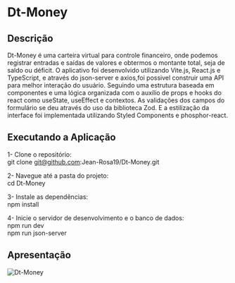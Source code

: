# Dt-Money

## Descrição
Dt-Money é uma carteira virtual para controle financeiro, onde podemos registrar entradas e saídas de valores e obtermos o montante total, seja de saldo ou déficit.
O aplicativo foi desenvolvido utilizando Vite.js, React.js e TypeScript, e através do json-server e axios,foi possivel construir uma API para melhor interação do usuário.
Seguindo uma estrutura baseada em componentes e uma lógica organizada com o auxílio de props e hooks do react como useState, useEffect e contextos.
As validações dos campos do formulário se deu através do uso da biblioteca Zod. E a estilização da interface foi implementada utilizando Styled Components e phosphor-react.

## Executando a Aplicação

1- Clone o repositório: <br>
   git clone git@github.com:Jean-Rosa19/Dt-Money.git
  
2- Navegue até a pasta do projeto: <br>
   cd Dt-Money
   
3- Instale as dependências: <br>
   npm install
   
4- Inicie o servidor de desenvolvimento e o banco de dados: <br>
   npm run dev <br>
   npm run json-server

## Apresentação 
![Dt-Money](https://media.giphy.com/media/v1.Y2lkPTc5MGI3NjExNjRvdWR1ODhwMGdkNGpiazE0ZjQ0bWVyeWJjeWFoZGxmY2ZxbnJzdSZlcD12MV9pbnRlcm5hbF9naWZfYnlfaWQmY3Q9Zw/ybz2K99LicmwK7BEpL/giphy.gif)
